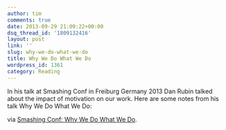 ```yaml
---
author: tim
comments: true
date: 2013-09-29 21:09:22+00:00
dsq_thread_id: '1809132416'
layout: post
link: ''
slug: why-we-do-what-we-do
title: Why We Do What We Do
wordpress_id: 1361
category: Reading
---
```


In his talk at Smashing Conf in Freiburg Germany 2013 Dan Rubin talked about
the impact of motivation on our work. Here are some notes from his talk Why We
Do What We Do:

via [Smashing Conf: Why We Do What We Do](http://www.lukew.com/ff/entry.asp?1791=).
